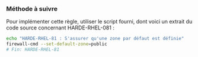 
### Méthode à suivre

Pour implémenter cette règle, utiliser le script fourni, dont voici un extrait du code source concernant HARDE-RHEL-081 :

``` {.bash .numberLines}
echo "HARDE-RHEL-81 : S'assurer qu'une zone par défaut est définie"
firewall-cmd --set-default-zone=public
# Fin: HARDE-RHEL-81
```

